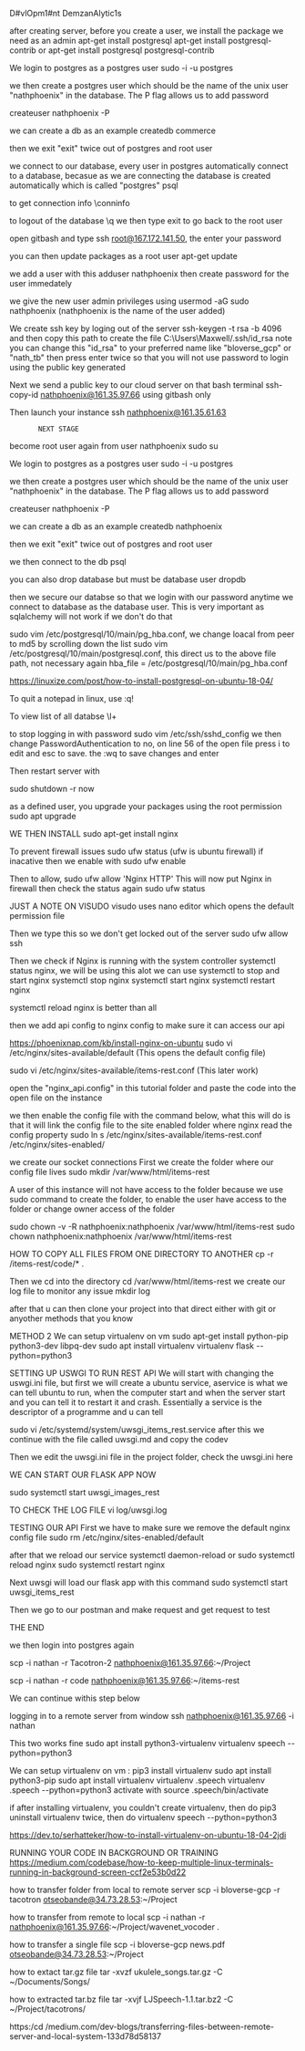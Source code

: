 D#vlOpm1#nt
DemzanAlytic1s

 after creating server, before you create a user, we install the package we need as an admin
apt-get install postgresql
apt-get install postgresql-contrib or apt-get install postgresql postgresql-contrib

We login to postgres as a postgres user
sudo -i -u postgres

we then create a postgres user which should be the name of the unix user "nathphoenix" in the database. The P flag allows us to add password

createuser nathphoenix -P

we can create a db as an example
createdb commerce

then we exit "exit" twice out of postgres and root user

we connect to our database, every user in postgres automatically connect to a database, becasue as we are connecting the database is created automatically which is called "postgres"
psql

to get connection info
\conninfo

to logout of the database
\q
we then type exit to go back to the root user

open gitbash and type
ssh root@167.172.141.50, the enter your password

you can then update packages as a root user
apt-get update

we add a user with this
adduser nathphoenix
then create password for the user immedately

we give the new user admin privileges using
usermod -aG sudo nathphoenix  (nathphoenix is the name of the user added)

We create ssh key by loging out of the server
 ssh-keygen -t rsa -b 4096
and then copy this path to create the file
C:\Users\Maxwell/.ssh/id_rsa
note you can change this "id_rsa" to your preferred name like "bloverse_gcp" or "nath_tb"
then press enter twice so that you will not use password to login using the public key generated

Next we send a public key to our cloud server on that bash terminal
ssh-copy-id nathphoenix@161.35.97.66 using gitbash only

Then launch your instance
ssh nathphoenix@161.35.61.63 

           NEXT STAGE
become root user again from user nathphoenix
sudo su

We login to postgres as a postgres user
sudo -i -u postgres

we then create a postgres user which should be the name of the unix user "nathphoenix" in the database. The P flag allows us to add password

createuser nathphoenix -P

we can create a db as an example
createdb nathphoenix

then we exit "exit" twice out of postgres and root user

we then connect to the db psql

you can also drop database but must be database user
dropdb

then we secure our databse so that we login with our password anytime we connect to database as the database user. This is very important as sqlalchemy will not work if we don't do that

sudo vim /etc/postgresql/10/main/pg_hba.conf, we change loacal from peer to md5 by scrolling down the list
sudo vim /etc/postgresql/10/main/postgresql.conf, this direct us to the above file path, not necessary again
hba_file = /etc/postgresql/10/main/pg_hba.conf

https://linuxize.com/post/how-to-install-postgresql-on-ubuntu-18-04/

To quit a notepad in linux, use
:q!

To view list of all databse
\l+

to stop logging in with password
sudo vim /etc/ssh/sshd_config
we then change PasswordAuthentication to no, on line 56 of the open file
press i to edit and esc to save. the :wq to save changes and enter

Then restart server with

sudo shutdown -r now


as a defined user, you upgrade your packages using the root permission
sudo apt upgrade

WE THEN INSTALL
sudo apt-get install nginx

To prevent firewall issues
sudo ufw status        (ufw is ubuntu firewall)
if inacative then we enable with
sudo ufw enable

Then to allow,
sudo ufw allow 'Nginx HTTP'    This will now put Nginx in firewall
then check the status again
sudo ufw status

JUST A NOTE ON VISUDO
visudo   uses nano editor which opens the default permission file

Then we type this so we don't get locked out of the server
sudo ufw allow ssh

Then we check if Nginx is running with the system controller
systemctl status nginx,     we will be using this alot
we can use systemctl to stop and start nginx
systemctl stop nginx
systemctl start nginx
systemctl restart nginx

systemctl reload nginx  is better than all

then we add api config to nginx config to make sure it can access our api

https://phoenixnap.com/kb/install-nginx-on-ubuntu
sudo vi /etc/nginx/sites-available/default  (This opens the default config file)

sudo vi /etc/nginx/sites-available/items-rest.conf  (This later work)

open the "nginx_api.config" in this tutorial folder and paste the code into the open file on the instance

we then enable the config file with the command below, what this will do is that it will link the config file to the site enabled folder where nginx read the config property
sudo ln s /etc/nginx/sites-available/items-rest.conf /etc/nginx/sites-enabled/



we create our socket connections
First we create the folder where our config file lives
sudo mkdir /var/www/html/items-rest

A user of this instance will not have access to the folder because we use  sudo command to create the folder, to enable the user have access to the folder or change owner access of the folder

sudo chown -v -R nathphoenix:nathphoenix /var/www/html/items-rest
sudo chown nathphoenix:nathphoenix /var/www/html/items-rest

HOW TO COPY ALL FILES FROM ONE DIRECTORY TO ANOTHER
 cp -r /items-rest/code/* .


Then we cd into the directory 
cd /var/www/html/items-rest
we create our log file to monitor any issue
mkdir log


after that u can then clone your project into that direct either with git or anyother methods that you know



METHOD 2
We can setup virtualenv on vm
sudo apt-get install python-pip python3-dev libpq-dev
sudo apt install virtualenv
virtualenv flask --python=python3

SETTING UP USWGI TO RUN REST API
We will start with changing the uswgi.ini file, but first we will create a ubuntu service, aservice is what we can tell ubuntu to run, when the computer start and when the server start and you can tell it to restart it and crash.
Essentially a service is the descriptor of a programme and u can tell

sudo vi /etc/systemd/system/uwsgi_items_rest.service
after this we continue with the file called uwsgi.md and copy the codev

Then we  edit the uwsgi.ini file in the project folder, check the uwsgi.ini here 

WE CAN START OUR FLASK APP NOW

sudo systemctl start uwsgi_images_rest

TO CHECK THE LOG FILE
vi log/uwsgi.log

TESTING OUR API
First we have to make sure we remove the default nginx config file
sudo rm /etc/nginx/sites-enabled/default

after that we reload our service
systemctl daemon-reload or sudo systemctl reload nginx
sudo systemctl restart nginx

Next
uwsgi will load our flask app with this command
sudo systemctl start uwsgi_items_rest

Then we go to our postman and make request and get request to test




THE END





we then login into postgres again

scp -i nathan -r Tacotron-2 nathphoenix@161.35.97.66:~/Project

scp -i nathan -r code nathphoenix@161.35.97.66:~/items-rest



We can continue withis step below

logging in to a remote server from window
ssh nathphoenix@161.35.97.66 -i nathan

This two works fine
sudo apt install python3-virtualenv
virtualenv speech --python=python3


We can setup virtualenv on vm :
pip3 install virtualenv
sudo apt install python3-pip
sudo apt install virtualenv
virtualenv .speech
virtualenv .speech --python=python3
activate with
source .speech/bin/activate

if after installing virtualenv, you couldn't create virtualenv, then do pip3 uninstall virtualenv twice, then do
virtualenv speech --python=python3

https://dev.to/serhatteker/how-to-install-virtualenv-on-ubuntu-18-04-2jdi

RUNNING YOUR CODE IN BACKGROUND OR TRAINING
https://medium.com/codebase/how-to-keep-multiple-linux-terminals-running-in-background-screen-ccf2e53b0d22

how to transfer folder from local to remote server
scp -i bloverse-gcp -r tacotron otseobande@34.73.28.53:~/Project

how to transfer from remote to local
scp -i nathan -r nathphoenix@161.35.97.66:~/Project/wavenet_vocoder .

how to transfer a single file
scp -i bloverse-gcp news.pdf otseobande@34.73.28.53:~/Project

how to extact tar.gz file
tar -xvzf ukulele_songs.tar.gz -C ~/Documents/Songs/

how to extracted tar.bz file
tar -xvjf LJSpeech-1.1.tar.bz2 -C ~/Project/tacotrons/


https:/cd /medium.com/dev-blogs/transferring-files-between-remote-server-and-local-system-133d78d58137

